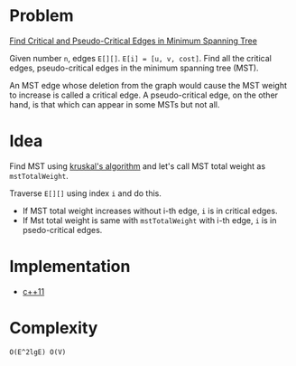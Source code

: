 # Problem

[Find Critical and Pseudo-Critical Edges in Minimum Spanning Tree](https://leetcode.com/problems/find-critical-and-pseudo-critical-edges-in-minimum-spanning-tree/)

Given number `n`, edges `E[][]`. `E[i] = [u, v, cost]`.  Find all the
critical edges, pseudo-critical edges in the minimum spanning tree
(MST).

An MST edge whose deletion from the graph would cause the MST weight
to increase is called a critical edge. A pseudo-critical edge, on the
other hand, is that which can appear in some MSTs but not all.

# Idea

Find MST using [kruskal's algorithm](/fundamentals/graph/kruskal/README.md) and let's call MST total weight as `mstTotalWeight`.

Traverse `E[][]` using index `i` and do this.

* If MST total weight increases without i-th edge, `i` is in critical edges.
* If Mst total weight is same with `mstTotalWeight` with i-th edge, `i` is in psedo-critical edges.

# Implementation

* [c++11](a.cpp)

# Complexity

```
O(E^2lgE) O(V)
```
